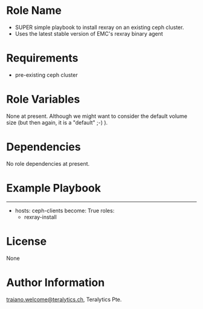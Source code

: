 Role Name
=========

- SUPER simple playbook to install rexray on an existing ceph cluster.
- Uses the latest stable version of EMC's rexray binary agent

Requirements
============

- pre-existing ceph cluster

Role Variables
==============

None at present. Although we might want to consider the default volume size (but then again, it is a "default" ;-) ).

Dependencies
============

No role dependencies at present.

Example Playbook
================

---
- hosts: ceph-clients
  become: True
  roles:
   - rexray-install

License
=======

None

Author Information
==================

traiano.welcome@teralytics.ch, Teralytics Pte.
